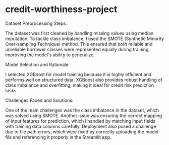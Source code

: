 # credit-worthiness-project

Dataset Preprocessing Steps:

The dataset was first cleaned by handling missing values using median imputation. To tackle class imbalance, I used the SMOTE (Synthetic Minority Over-sampling Technique) method. This ensured that both reliable and unreliable borrower classes were represented equally during training, improving the model's ability to generalize.

Model Selection and Rationale:

I selected XGBoost for model training because it is highly efficient and performs well on structured data. XGBoost also provides robust handling of class imbalance and overfitting, making it ideal for credit risk prediction tasks.

Challenges Faced and Solutions:

One of the main challenges was the class imbalance in the dataset, which was solved using SMOTE. Another issue was ensuring the correct mapping of input features for prediction, which I handled by matching input fields with training data columns carefully. Deployment also posed a challenge due to file path errors, which were fixed by correctly uploading the model file and referencing it properly in the Streamlit app.

